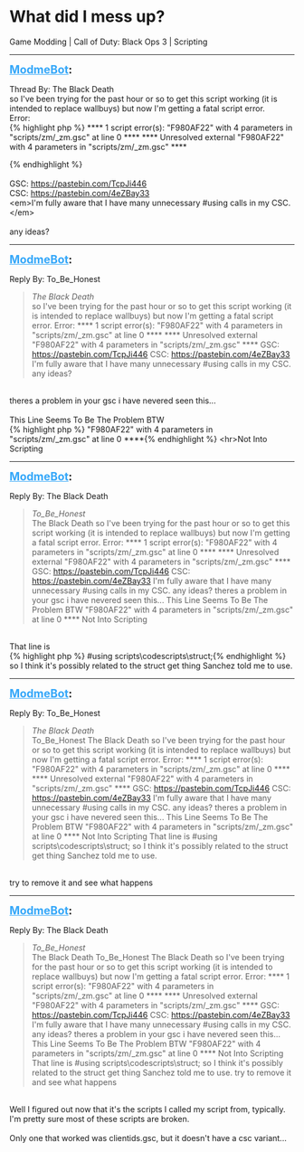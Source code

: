 # What did I mess up?
Game Modding | Call of Duty: Black Ops 3 | Scripting

---
<strong style="font-size: 1.4em;"><span style="text-decoration: underline;text-decoration-color: #34a7f9;"><span style="color:#34a7f9;">ModmeBot</span></span>:</strong>

<p>Thread By: The Black Death<br />so I&#39;ve been trying for the past hour or so to get this script working (it is intended to replace wallbuys) but now I&#39;m getting a fatal script error.<br />Error:<br />{% highlight php %}
**** 1 script error(s):
 "F980AF22" with 4 parameters in "scripts/zm/_zm.gsc" at line 0 ****
**** Unresolved external "F980AF22" with 4 parameters in "scripts/zm/_zm.gsc" ****

{% endhighlight %}
 <br /> <br />GSC: <a href="https://pastebin.com/TcpJi446">https://pastebin.com/TcpJi446</a><br />CSC: <a href="https://pastebin.com/4eZBay33">https://pastebin.com/4eZBay33</a><br />&lt;em&gt;I&#39;m fully aware that I have many unnecessary #using calls in my CSC.&lt;/em&gt;<br /> <br />any ideas?</p>

---
<strong style="font-size: 1.4em;"><span style="text-decoration: underline;text-decoration-color: #34a7f9;"><span style="color:#34a7f9;">ModmeBot</span></span>:</strong>

<p>Reply By: To_Be_Honest<br /><blockquote><em>The Black Death</em><br />so I&#39;ve been trying for the past hour or so to get this script working (it is intended to replace wallbuys) but now I&#39;m getting a fatal script error. Error: **** 1 script error(s): &quot;F980AF22&quot; with 4 parameters in &quot;scripts/zm/_zm.gsc&quot; at line 0 **** **** Unresolved external &quot;F980AF22&quot; with 4 parameters in &quot;scripts/zm/_zm.gsc&quot; ****     GSC: <a href="https://pastebin.com/TcpJi446">https://pastebin.com/TcpJi446</a> CSC: <a href="https://pastebin.com/4eZBay33">https://pastebin.com/4eZBay33</a> I&#39;m fully aware that I have many unnecessary #using calls in my CSC.   any ideas?</blockquote><br /> theres a problem in your gsc i have nevered seen this...<br /> <br />This Line Seems To Be The Problem BTW<br />{% highlight php %}
"F980AF22" with 4 parameters in "scripts/zm/_zm.gsc" at line 0 ****{% endhighlight %}
&lt;hr&gt;Not Into Scripting</p>

---
<strong style="font-size: 1.4em;"><span style="text-decoration: underline;text-decoration-color: #34a7f9;"><span style="color:#34a7f9;">ModmeBot</span></span>:</strong>

<p>Reply By: The Black Death<br /><blockquote><em>To_Be_Honest</em><br />The Black Death so I&#39;ve been trying for the past hour or so to get this script working (it is intended to replace wallbuys) but now I&#39;m getting a fatal script error. Error: **** 1 script error(s): &quot;F980AF22&quot; with 4 parameters in &quot;scripts/zm/_zm.gsc&quot; at line 0 **** **** Unresolved external &quot;F980AF22&quot; with 4 parameters in &quot;scripts/zm/_zm.gsc&quot; ****     GSC: <a href="https://pastebin.com/TcpJi446">https://pastebin.com/TcpJi446</a> CSC: <a href="https://pastebin.com/4eZBay33">https://pastebin.com/4eZBay33</a> I&#39;m fully aware that I have many unnecessary #using calls in my CSC.   any ideas?  theres a problem in your gsc i have nevered seen this...   This Line Seems To Be The Problem BTW &quot;F980AF22&quot; with 4 parameters in &quot;scripts/zm/_zm.gsc&quot; at line 0 **** Not Into Scripting</blockquote><br /> That line is <br />{% highlight php %}
#using scripts\codescripts\struct;{% endhighlight %}
 <br />so I think it&#39;s possibly related to the struct get thing Sanchez told me to use.</p>

---
<strong style="font-size: 1.4em;"><span style="text-decoration: underline;text-decoration-color: #34a7f9;"><span style="color:#34a7f9;">ModmeBot</span></span>:</strong>

<p>Reply By: To_Be_Honest<br /><blockquote><em>The Black Death</em><br />To_Be_Honest The Black Death so I&#39;ve been trying for the past hour or so to get this script working (it is intended to replace wallbuys) but now I&#39;m getting a fatal script error. Error: **** 1 script error(s): &quot;F980AF22&quot; with 4 parameters in &quot;scripts/zm/_zm.gsc&quot; at line 0 **** **** Unresolved external &quot;F980AF22&quot; with 4 parameters in &quot;scripts/zm/_zm.gsc&quot; ****     GSC: <a href="https://pastebin.com/TcpJi446">https://pastebin.com/TcpJi446</a> CSC: <a href="https://pastebin.com/4eZBay33">https://pastebin.com/4eZBay33</a> I&#39;m fully aware that I have many unnecessary #using calls in my CSC.   any ideas?  theres a problem in your gsc i have nevered seen this...   This Line Seems To Be The Problem BTW &quot;F980AF22&quot; with 4 parameters in &quot;scripts/zm/_zm.gsc&quot; at line 0 **** Not Into Scripting  That line is  #using scripts\codescripts\struct;   so I think it&#39;s possibly related to the struct get thing Sanchez told me to use.</blockquote><br /> try to remove it and see what happens</p>

---
<strong style="font-size: 1.4em;"><span style="text-decoration: underline;text-decoration-color: #34a7f9;"><span style="color:#34a7f9;">ModmeBot</span></span>:</strong>

<p>Reply By: The Black Death<br /><blockquote><em>To_Be_Honest</em><br />The Black Death To_Be_Honest The Black Death so I&#39;ve been trying for the past hour or so to get this script working (it is intended to replace wallbuys) but now I&#39;m getting a fatal script error. Error: **** 1 script error(s): &quot;F980AF22&quot; with 4 parameters in &quot;scripts/zm/_zm.gsc&quot; at line 0 **** **** Unresolved external &quot;F980AF22&quot; with 4 parameters in &quot;scripts/zm/_zm.gsc&quot; ****     GSC: <a href="https://pastebin.com/TcpJi446">https://pastebin.com/TcpJi446</a> CSC: <a href="https://pastebin.com/4eZBay33">https://pastebin.com/4eZBay33</a> I&#39;m fully aware that I have many unnecessary #using calls in my CSC.   any ideas?  theres a problem in your gsc i have nevered seen this...   This Line Seems To Be The Problem BTW &quot;F980AF22&quot; with 4 parameters in &quot;scripts/zm/_zm.gsc&quot; at line 0 **** Not Into Scripting  That line is  #using scripts\codescripts\struct;   so I think it&#39;s possibly related to the struct get thing Sanchez told me to use.  try to remove it and see what happens</blockquote><br /> Well I figured out now that it&#39;s the scripts I called my script from, typically. I&#39;m pretty sure most of these scripts are broken.<br /> <br />Only one that worked was clientids.gsc, but it doesn&#39;t have a csc variant...</p>
